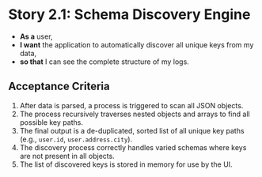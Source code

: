 # Story 2.1: Schema Discovery Engine

- **As a** user,
- **I want** the application to automatically discover all unique keys from my data,
- **so that** I can see the complete structure of my logs.

## Acceptance Criteria

1.  After data is parsed, a process is triggered to scan all JSON objects.
2.  The process recursively traverses nested objects and arrays to find all possible key paths.
3.  The final output is a de-duplicated, sorted list of all unique key paths (e.g., `user.id`, `user.address.city`).
4.  The discovery process correctly handles varied schemas where keys are not present in all objects.
5.  The list of discovered keys is stored in memory for use by the UI.
